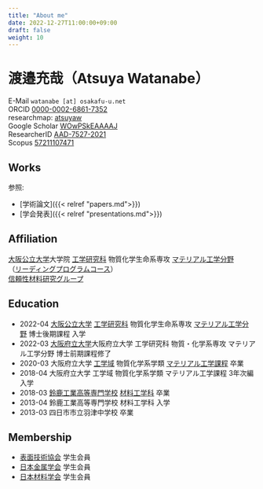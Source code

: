 ```yaml
---
title: "About me"
date: 2022-12-27T11:00:00+09:00
draft: false
weight: 10
---
```


# 渡邉充哉（Atsuya Watanabe）

E-Mail <i class="fa fa-envelope"></i> `watanabe [at] osakafu-u.net`  
ORCID <i class="ai ai-orcid ai"></i> [0000-0002-6861-7352](https://orcid.org/0000-0002-6861-7352)  
researchmap: [atsuyaw](https://researchmap.jp/atsuyaw)  
Google Scholar <i class="ai ai-google-scholar ai"></i> [WOwPSkEAAAAJ](https://scholar.google.com/citations?hl=ja&user=WOwPSkEAAAAJ)  
ResearcherID <i class="ai ai-clarivate"></i> [AAD-7527-2021](https://www.webofscience.com/wos/author/rid/AAD-7527-2021)  
Scopus <i class="ai ai-scopus ai"></i> [57211107471](https://www.scopus.com/authid/detail.uri?authorId=57211107471)

## Works
参照:
* [学術論文]({{< relref "papers.md">}})
* [学会発表]({{< relref "presentations.md">}})

## Affiliation
[大阪公立大学](https://www.omu.ac.jp)大学院 [工学研究科](https://www.omu.ac.jp/eng/graduate/) 物質化学生命系専攻 [マテリアル工学分野](https://www.omu.ac.jp/eng/mtr/)  
（[リーディングプログラムコース](https://www.omu.ac.jp/las/sims/)）  
[信頼性材料研究グループ](http://www2.mtr.osakafu-u.ac.jp)

 ## Education

- 2022-04 [大阪公立大学](https://www.omu.ac.jp) [工学研究科](https://www.omu.ac.jp/eng) 物質化学生命系専攻 [マテリアル工学分野](https://www.omu.ac.jp/eng/mtr) 博士後期課程 入学
- 2022-03 [大阪府立大学](https://www.osakafu-u.ac.jp/)大阪府立大学 工学研究科 物質・化学系専攻 マテリアル工学分野 博士前期課程修了
- 2020-03 大阪府立大学 [工学域](http://www.eng.osakafu-u.ac.jp/) 物質化学系学類 [マテリアル工学課程](http://mtr1.osakafu-u.ac.jp/materials-jpn) 卒業
- 2018-04 大阪府立大学 工学域 物質化学系学類 マテリアル工学課程 3年次編入学
- 2018-03 [鈴鹿工業高等専門学校](https://www.suzuka-ct.ac.jp) [材料工学科](https://www.suzuka-ct.ac.jp/mse) 卒業
- 2013-04 鈴鹿工業高等専門学校 材料工学科 入学
- 2013-03 四日市市立羽津中学校 卒業

## Membership
- [表面技術協会](https://www.sfj.or.jp) 学生会員
- [日本金属学会](https://jimm.jp) 学生会員
- [日本材料学会](https://www.jsms.jp) 学生会員